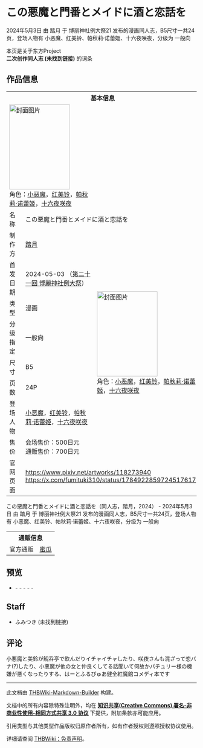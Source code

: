 # この悪魔と門番とメイドに酒と恋話を

<!-- source html: G:\repos\THBWiki-Markdown-Builder\THBWikiMarkdown\Temp\main\2\2f\ns0%3A%E3%81%93%E3%81%AE%E6%82%AA%E9%AD%94%E3%81%A8%E9%96%80%E7%95%AA%E3%81%A8%E3%83%A1%E3%82%A4%E3%83%89%E3%81%AB%E9%85%92%E3%81%A8%E6%81%8B%E8%A9%B1%E3%82%92.html -->

2024年5月3日 由 踏月 于 博丽神社例大祭21 发布的漫画同人志，B5尺寸一共24页，登场人物有 小恶魔、红美铃、帕秋莉·诺蕾姬、十六夜咲夜，分级为 一般向

本页是关于东方Project  
 **二次创作同人志 (未找到链接)** 的词条
## 作品信息

<table><tbody><tr><th colspan="3">基本信息</th></tr><tr><td class="cover-artwork-mobile" colspan="2"><a href="./文件-この悪魔と門番とメイドに酒と恋話を封面.png.md" class="image" title="封面图片"><img alt="封面图片" src="https://upload.thwiki.cc/thumb/a/a3/%E3%81%93%E3%81%AE%E6%82%AA%E9%AD%94%E3%81%A8%E9%96%80%E7%95%AA%E3%81%A8%E3%83%A1%E3%82%A4%E3%83%89%E3%81%AB%E9%85%92%E3%81%A8%E6%81%8B%E8%A9%B1%E3%82%92%E5%B0%81%E9%9D%A2.png/160px-%E3%81%93%E3%81%AE%E6%82%AA%E9%AD%94%E3%81%A8%E9%96%80%E7%95%AA%E3%81%A8%E3%83%A1%E3%82%A4%E3%83%89%E3%81%AB%E9%85%92%E3%81%A8%E6%81%8B%E8%A9%B1%E3%82%92%E5%B0%81%E9%9D%A2.png" decoding="async" loading="lazy" width="160" height="224" srcset="https://upload.thwiki.cc/thumb/a/a3/%E3%81%93%E3%81%AE%E6%82%AA%E9%AD%94%E3%81%A8%E9%96%80%E7%95%AA%E3%81%A8%E3%83%A1%E3%82%A4%E3%83%89%E3%81%AB%E9%85%92%E3%81%A8%E6%81%8B%E8%A9%B1%E3%82%92%E5%B0%81%E9%9D%A2.png/240px-%E3%81%93%E3%81%AE%E6%82%AA%E9%AD%94%E3%81%A8%E9%96%80%E7%95%AA%E3%81%A8%E3%83%A1%E3%82%A4%E3%83%89%E3%81%AB%E9%85%92%E3%81%A8%E6%81%8B%E8%A9%B1%E3%82%92%E5%B0%81%E9%9D%A2.png 1.5x, https://upload.thwiki.cc/thumb/a/a3/%E3%81%93%E3%81%AE%E6%82%AA%E9%AD%94%E3%81%A8%E9%96%80%E7%95%AA%E3%81%A8%E3%83%A1%E3%82%A4%E3%83%89%E3%81%AB%E9%85%92%E3%81%A8%E6%81%8B%E8%A9%B1%E3%82%92%E5%B0%81%E9%9D%A2.png/320px-%E3%81%93%E3%81%AE%E6%82%AA%E9%AD%94%E3%81%A8%E9%96%80%E7%95%AA%E3%81%A8%E3%83%A1%E3%82%A4%E3%83%89%E3%81%AB%E9%85%92%E3%81%A8%E6%81%8B%E8%A9%B1%E3%82%92%E5%B0%81%E9%9D%A2.png 2x" data-file-width="858" data-file-height="1200"></a><div class="cover-char">角色：<a href="./小恶魔.md" title="小恶魔">小恶魔</a>，<a href="./红美铃.md" title="红美铃">红美铃</a>，<a href="./帕秋莉·诺蕾姬.md" title="帕秋莉·诺蕾姬">帕秋莉·诺蕾姬</a>，<a href="/%E5%8D%81%E5%85%AD%E5%A4%9C%E5%92%B2%E5%A4%9C" title="十六夜咲夜">十六夜咲夜</a></div></td>
</tr><tr><td class="label">名称</td><td colspan="2"> この悪魔と門番とメイドに酒と恋話を </td></tr><tr><td class="label">制作方</td><td><a href="./踏月.md" title="踏月">踏月</a></td><td class="cover-artwork" rowspan="8" style="min-width:224px;"><a href="./文件-この悪魔と門番とメイドに酒と恋話を封面.png.md" class="image" title="封面图片"><img alt="封面图片" src="https://upload.thwiki.cc/thumb/a/a3/%E3%81%93%E3%81%AE%E6%82%AA%E9%AD%94%E3%81%A8%E9%96%80%E7%95%AA%E3%81%A8%E3%83%A1%E3%82%A4%E3%83%89%E3%81%AB%E9%85%92%E3%81%A8%E6%81%8B%E8%A9%B1%E3%82%92%E5%B0%81%E9%9D%A2.png/160px-%E3%81%93%E3%81%AE%E6%82%AA%E9%AD%94%E3%81%A8%E9%96%80%E7%95%AA%E3%81%A8%E3%83%A1%E3%82%A4%E3%83%89%E3%81%AB%E9%85%92%E3%81%A8%E6%81%8B%E8%A9%B1%E3%82%92%E5%B0%81%E9%9D%A2.png" decoding="async" loading="lazy" width="160" height="224" srcset="https://upload.thwiki.cc/thumb/a/a3/%E3%81%93%E3%81%AE%E6%82%AA%E9%AD%94%E3%81%A8%E9%96%80%E7%95%AA%E3%81%A8%E3%83%A1%E3%82%A4%E3%83%89%E3%81%AB%E9%85%92%E3%81%A8%E6%81%8B%E8%A9%B1%E3%82%92%E5%B0%81%E9%9D%A2.png/240px-%E3%81%93%E3%81%AE%E6%82%AA%E9%AD%94%E3%81%A8%E9%96%80%E7%95%AA%E3%81%A8%E3%83%A1%E3%82%A4%E3%83%89%E3%81%AB%E9%85%92%E3%81%A8%E6%81%8B%E8%A9%B1%E3%82%92%E5%B0%81%E9%9D%A2.png 1.5x, https://upload.thwiki.cc/thumb/a/a3/%E3%81%93%E3%81%AE%E6%82%AA%E9%AD%94%E3%81%A8%E9%96%80%E7%95%AA%E3%81%A8%E3%83%A1%E3%82%A4%E3%83%89%E3%81%AB%E9%85%92%E3%81%A8%E6%81%8B%E8%A9%B1%E3%82%92%E5%B0%81%E9%9D%A2.png/320px-%E3%81%93%E3%81%AE%E6%82%AA%E9%AD%94%E3%81%A8%E9%96%80%E7%95%AA%E3%81%A8%E3%83%A1%E3%82%A4%E3%83%89%E3%81%AB%E9%85%92%E3%81%A8%E6%81%8B%E8%A9%B1%E3%82%92%E5%B0%81%E9%9D%A2.png 2x" data-file-width="858" data-file-height="1200"></a><div class="cover-char">角色：<a href="./小恶魔.md" title="小恶魔">小恶魔</a>，<a href="./红美铃.md" title="红美铃">红美铃</a>，<a href="./帕秋莉·诺蕾姬.md" title="帕秋莉·诺蕾姬">帕秋莉·诺蕾姬</a>，<a href="/%E5%8D%81%E5%85%AD%E5%A4%9C%E5%92%B2%E5%A4%9C" title="十六夜咲夜">十六夜咲夜</a></div></td>
</tr><tr><td class="label">首发日期</td><td>2024-05-03&#160;（<a href="/展会作品列表?e=%E5%8D%9A%E4%B8%BD%E7%A5%9E%E7%A4%BE%E4%BE%8B%E5%A4%A7%E7%A5%AD%2321">第二十一回 博麗神社例大祭</a>）</td></tr><tr><td class="label">类型</td><td>漫画</td></tr><tr><td class="label">分级指定</td><td>一般向</td></tr><tr><td class="label">尺寸</td><td>B5</td></tr><tr><td class="label">页数</td><td>24P</td></tr><tr><td class="label">登场人物</td><td><a href="./小恶魔.md" title="小恶魔">小恶魔</a>，<a href="./红美铃.md" title="红美铃">红美铃</a>，<a href="./帕秋莉·诺蕾姬.md" title="帕秋莉·诺蕾姬">帕秋莉·诺蕾姬</a>，<a href="/%E5%8D%81%E5%85%AD%E5%A4%9C%E5%92%B2%E5%A4%9C" title="十六夜咲夜">十六夜咲夜</a></td></tr><tr><td class="label">售价</td><td>会场售价：500日元<br>通贩售价：700日元</td></tr>
<tr><td class="label">官网页面</td><td colspan="2"><a rel="nofollow" class="external free" href="https://www.pixiv.net/artworks/118273940">https://www.pixiv.net/artworks/118273940</a><br><a rel="nofollow" class="external free" href="https://x.com/fumituki310/status/1784922859724517617">https://x.com/fumituki310/status/1784922859724517617</a></td></tr></tbody></table>

この悪魔と門番とメイドに酒と恋話を（同人志，踏月，2024） - 2024年5月3日 由 踏月 于 博丽神社例大祭21 发布的漫画同人志，B5尺寸一共24页，登场人物有 小恶魔、红美铃、帕秋莉·诺蕾姬、十六夜咲夜，分级为 一般向

<table><tbody><tr><th colspan="3">通贩信息</th></tr><tr><td class="label">官方通贩</td><td colspan="2"><a rel="nofollow" class="external text" href="https://www.melonbooks.co.jp/detail/detail.php?product_id=2391773">蜜瓜</a></td></tr></tbody></table>


## 预览
- [](./文件-この悪魔と門番とメイドに酒と恋話を预览图1.png.md)- [](./文件-この悪魔と門番とメイドに酒と恋話を预览图2.png.md)- [](./文件-この悪魔と門番とメイドに酒と恋話を预览图3.png.md)- [](./文件-この悪魔と門番とメイドに酒と恋話を预览图4.png.md)- [](./文件-この悪魔と門番とメイドに酒と恋話を预览图5.png.md)- [](./文件-この悪魔と門番とメイドに酒と恋話を预览图6.png.md)

## Staff
- ふみつき (未找到链接)

## 评论
  
小悪魔と美鈴が鯢呑亭で飲んだりイチャイチャしたり、咲夜さんも混ざって恋バナ(?)したり、小悪魔が他の女と仲良くしてる話聞いて何故かパチュリー様の機嫌が悪くなったりする、はーとふるぴゅあ健全紅魔館コメディ本です
  
  
  

  





---

此文档由 [THBWiki-Markdown-Builder](https://github.com/Delsin-Yu/THBWiki-Markdown-Builder) 构建。

文档中的所有内容除特殊注明外，均在 [**知识共享(Creative Commons) 署名-非商业性使用-相同方式共享 3.0 协议**](https://creativecommons.org/licenses/by-sa/3.0/deed.zh-hans) 下提供，附加条款亦可能应用。

引用类型与其他类型作品版权归原作者所有，如有作者授权则遵照授权协议使用。

详细请查阅 [THBWiki：免责声明](https://thbwiki.cc/THBWiki:%E5%85%8D%E8%B4%A3%E5%A3%B0%E6%98%8E)。

